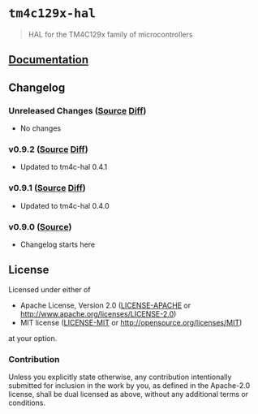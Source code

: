 # `tm4c129x-hal`

> HAL for the TM4C129x family of microcontrollers

[`embedded-hal`]: https://crates.io/crates/embedded-hal

## [Documentation](https://docs.rs/tm4c129x-hal)

## Changelog

### Unreleased Changes ([Source](https://github.com/rust-embedded-community/tm4c-hal/tree/master/tm4c129x-hal) [Diff](https://github.com/rust-embedded-community/tm4c-hal/compare/tm4c129x-hal-0.9.2...master))

* No changes

### v0.9.2 ([Source](https://github.com/rust-embedded-community/tm4c-hal/tree/tm4c129x-hal-0.9.2/tm4c129x-hal) [Diff](https://github.com/rust-embedded-community/tm4c-hal/compare/tm4c129x-hal-0.9.2...tm4c129x-hal-0.9.1))

* Updated to tm4c-hal 0.4.1

### v0.9.1 ([Source](https://github.com/rust-embedded-community/tm4c-hal/tree/tm4c129x-hal-0.9.1/tm4c129x-hal) [Diff](https://github.com/rust-embedded-community/tm4c-hal/compare/tm4c129x-hal-0.9.1...tm4c129x-hal-0.9.0))

* Updated to tm4c-hal 0.4.0

### v0.9.0 ([Source](https://github.com/rust-embedded-community/tm4c-hal/tree/tm4c129x-hal-0.9.0/tm4c129x-hal))

* Changelog starts here

## License

Licensed under either of

- Apache License, Version 2.0 ([LICENSE-APACHE](../LICENSE-APACHE) or
  http://www.apache.org/licenses/LICENSE-2.0)
- MIT license ([LICENSE-MIT](../LICENSE-MIT) or http://opensource.org/licenses/MIT)

at your option.

### Contribution

Unless you explicitly state otherwise, any contribution intentionally submitted
for inclusion in the work by you, as defined in the Apache-2.0 license, shall be
dual licensed as above, without any additional terms or conditions.

